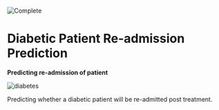 ![Complete](https://img.shields.io/azure-devops/coverage/swellaby/opensource/25.svg)
# Diabetic Patient Re-admission Prediction
**Predicting re-admission of patient**

![diabetes](https://cbssanfran.files.wordpress.com/2010/10/diabetes1.jpg?w=420&h=315&crop=1)

Predicting whether a diabetic patient will be re-admitted post treatment.  
